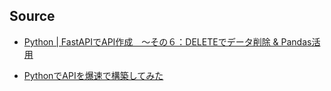 ## Source
- [Python | FastAPIでAPI作成　～その６：DELETEでデータ削除 & Pandas活用](https://miseruit.com/2022/07/18/post-2951/#google_vignette)

- [PythonでAPIを爆速で構築してみた](https://qiita.com/yota_dev/items/ab8dea7f71c8a130d5bf)